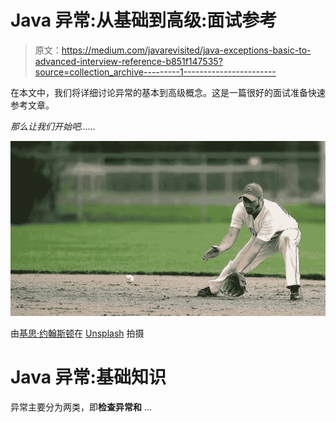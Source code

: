 # Java 异常:从基础到高级:面试参考

> 原文：<https://medium.com/javarevisited/java-exceptions-basic-to-advanced-interview-reference-b851f147535?source=collection_archive---------1----------------------->

在本文中，我们将详细讨论异常的基本到高级概念。这是一篇很好的面试准备快速参考文章。

*那么让我们开始吧……*

![](img/eaa77d155ba25a0405269dd7db9f2832.png)

由[基思·约翰斯顿](https://unsplash.com/@acfb5071?utm_source=medium&utm_medium=referral)在 [Unsplash](https://unsplash.com?utm_source=medium&utm_medium=referral) 拍摄

# Java 异常:基础知识

异常主要分为两类，即**检查异常和** …